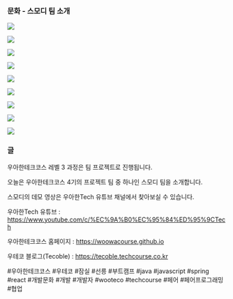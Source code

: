 ### 문화 - 스모디 팀 소개

![](001.png)

![](002.png)

![](003.png)

![](004.png)

![](005.png)

![](006.png)

![](007.png)

![](008.png)

![](009.png)

### 글

우아한테크코스 레벨 3 과정은 팀 프로젝트로 진행됩니다.

오늘은 우아한테크코스 4기의 프로젝트 팀 중 하나인 스모디 팀을 소개합니다.

스모디의 데모 영상은 우아한Tech 유튜브 채널에서 찾아보실 수 있습니다.

우아한Tech 유튜브 : https://www.youtube.com/c/%EC%9A%B0%EC%95%84%ED%95%9CTech

우아한테크코스 홈페이지 : https://woowacourse.github.io

우테코 블로그(Tecoble) : https://tecoble.techcourse.co.kr

#우아한테크코스 #우테코 #잠실 #선릉 #부트캠프 #java #javascript #spring #react #개발문화 #개발 #개발자 #wooteco #techcourse #페어 #페어프로그래밍 #협업
